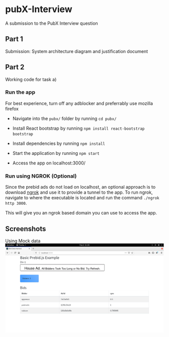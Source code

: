 # pubX-Interview
A submission to the PubX Interview question

## Part 1
Submission: System architecture diagram and justification document

## Part 2
Working code for task a)

### Run the app
For best experience, turn off any adblocker and preferrably use mozilla firefox

- Navigate into the `pubx/` folder by running `cd pubx/`

- Install React bootstrap by running `npm install react-bootstrap bootstrap`

- Install dependencies by running `npm install`

- Start the application by running `npm start`

- Access the app on localhost:3000/
### Run using NGROK (Optional)
Since the prebid ads do not load on localhost, an optional approach is to download [ngrok](https://ngrok.com/) and use it to provide a tunnel to the app.
To run ngrok, navigate to where the executable is located and run the command `./ngrok http 3000`.

This will give you an ngrok based domain you can use to access the app.

## Screenshots
Using Mock data
![loccalhost_app](img/screen1.png)

